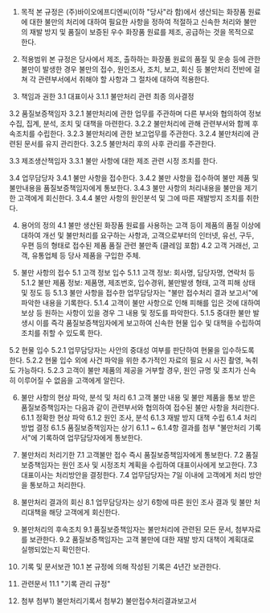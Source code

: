 	
1. 목적
본 규정은 (주)바이오에프디엔씨(이하 "당사"라 함)에서 생산되는 화장품 원료에 대한 불만의 처리에 대하여 필요한 사항을 정하여 적절하고 신속한 처리와 불만의 재발 방지 및 품질이 보증된 우수 화장품 원료를 제조, 공급하는 것을 목적으로 한다.

2. 적용범위
본 규정은 당사에서 제조, 출하하는 화장품 원료의 품질 및 운송 등에 관한 불만이 발생한 경우 불만의 접수, 원인조사, 조치, 보고, 회신 등 불만처리 전반에 걸쳐 각 관련부서에서 취해야 할 사항과 그 절차에 대하여 적용한다.

3. 책임과 권한
3.1 대표이사
3.1.1 불만처리 관련 최종 의사결정

3.2 품질보증책임자
3.2.1 불만처리에 관한 업무를 주관하며 다른 부서와 협의하여 정보 수집, 집계, 분석, 조치 및 대책을 마련한다.
3.2.2 불만처리에 관해 관련부서와 함께 후속조치를 수립한다.
3.2.3 불만처리에 관한 보고업무를 주관한다.
3.2.4 불만처리에 관련된 문서를 유지 관리한다.
3.2.5 불만처리 후의 사후 관리를 주관한다.

3.3 제조생산책임자
3.3.1 불만 사항에 대한 제조 관련 시정 조치를 한다.

3.4 업무담당자
3.4.1 불만 사항을 접수한다.
3.4.2 불만 사항을 접수하여 불만 제품 및 불만내용을 품질보증책임자에게 통보한다.
3.4.3 불만 사항의 처리내용을 불만을 제기한 고객에게 회신한다.
3.4.4 불만 사항의 원인분석 및 그에 따른 재발방지 조치를 취한다.

4. 용어의 정의 
4.1 불만
생산된 화장품 원료를 사용하는 고객 등이 제품의 품질 이상에 대하여 개선 및 불만처리를 요구하는 사항과, 고객으로부터의 인터넷, 유선, 구두, 우편 등의 형태로 접수된 제품 품질 관련 불만족 (클레임 포함)
4.2 고객
거래선, 고객, 유통업체 등 당사 제품을 구입한 주체.

5. 불만 사항의 접수 
5.1 고객 정보 입수
5.1.1 고객 정보: 회사명, 담당자명, 연락처 등
5.1.2 불만 제품 정보: 제품명, 제조번호, 입수경위, 불만발생 형태, 고객 피해 상태 및 정도 등
5.1.3 불만 사항을 접수한 업무담당자는 "불만 접수처리 결과 보고서"에 파악한 내용을 기록한다.
5.1.4 고객이 불만 사항으로 인해 피해를 입은 것에 대하여 보상 등 원하는 사항이 있을 경우 그 내용 및 정도를 파악한다. 
5.1.5 중대한 불만 발생시 이를 즉각 품질보증책임자에게 보고하여 신속한 현물 입수 및 대책을 수립하여 조치를 취할 수 있도록 한다. 

5.2 현물 입수 
5.2.1 업무담당자는 사안의 중대성 여부를 판단하여 현물을 입수하도록 한다. 
5.2.2 현물 입수 외에 사건 파악을 위한 추가적인 자료의 필요 시 사진 촬영, 녹취도 가능하다. 
5.2.3 고객이 불만 제품의 제공을 거부할 경우, 원인 규명 및 조치가 신속히 이루어질 수 없음을 고객에게 알린다.

6. 불만 사항의 현상 파악, 분석 및 처리 
6.1 고객 불만 내용 및 불만 제품을 통보 받은 품질보증책임자는 다음과 같이 관련부서와 협의하여 접수된 불만 사항을 처리한다.
6.1.1 정확한 현상 파악
6.1.2 원인 조사, 분석
6.1.3 재발 방지 대책 수립
6.1.4 처리 방법 결정
6.1.5 품질보증책임자는 상기 6.1.1 ~ 6.1.4항 결과를 첨부 "불만처리 기록서"에 기록하여 업무담당자에게 통보한다.

7. 불만처리 처리기한
7.1 고객불만 접수 즉시 품질보증책임자에게 통보한다.
7.2 품질보증책임자는 원인 조사 및 시정조치 계획을 수립하여 대표이사에게 보고한다.
7.3 대표이사는 처리방안을 결정한다.
7.4 업무담당자는 7일 이내에 고객에게 처리 방안을 통보하고 처리한다.

8. 불만처리 결과의 회신
8.1 업무담당자는 상기 6항에 따른 원인 조사 결과 및 불만 처리대책을 해당 고객에게 회신한다.

9. 불만처리의 후속조치
9.1 품질보증책임자는 불만처리에 관련된 모든 문서, 첨부자료를 보관한다. 
9.2 품질보증책임자는 고객 불만에 대한 재발 방지 대책이 계획대로 실행되었는지 확인한다.

10. 기록 및 문서보관
10.1 본 규정에 의해 작성된 기록은 4년간 보관한다.

11. 관련문서
11.1 "기록 관리 규정"

12. 첨부
첨부1) 불만처리기록서
첨부2) 불만접수처리결과보고서

